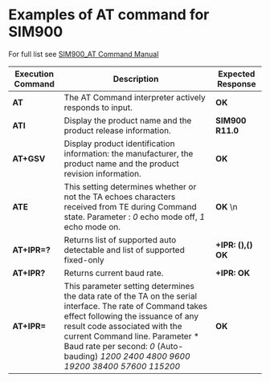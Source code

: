 

# Examples of AT command for SIM900

For full list see [SIM900_AT Command Manual](https://simcom.ee/documents/SIM900/SIM900_AT%20Command%20Manual_V1.11.pdf)


| Execution Command  | Description | Expected Response |
| --- | --- | --- |
| **AT** | The AT Command interpreter actively responds to input. | **OK** |
| **ATI** | Display the product name and the product release information. | **SIM900 R11.0** |
| **AT+GSV** | Display product identification information: the manufacturer, the product name and the product revision information. | **OK** |
| **ATE<value>** | This setting determines whether or not the TA echoes characters received from TE during Command state. Parameter **<value>**: _0_ echo mode off, _1_ echo mode on. | **OK** \n |
| **AT+IPR=?** | Returns list of supported auto detectable **<rates1>** and list of supported fixed-only **<rates2>** | **+IPR: (<rates1>),(<rates2>)** **OK** |
| **AT+IPR?** | Returns current baud rate. | **+IPR: <rate>** **OK** |
| **AT+IPR=<rate>** | This parameter setting determines the data rate of the TA on the serial interface. The rate of Command takes effect following the issuance of any result code associated with the current Command line. Parameter **<rate>* Baud rate per second: _0_ (Auto-bauding) _1200_ _2400_ _4800_ _9600_ _19200_ _38400_ _57600_ _115200_ | **OK** |
